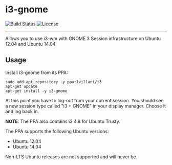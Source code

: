 # i3-gnome

[![Build Status](http://img.shields.io/travis/lvillani/i3-gnome.svg?style=flat)](https://travis-ci.org/lvillani/i3-gnome)
[![License](http://img.shields.io/badge/license-MIT-blue.svg?style=flat)](http://choosealicense.com/licenses/mit/)

--------------------------------------------------------------------------------

Allows you to use i3-wm with GNOME 3 Session infrastructure on Ubuntu 12.04 and Ubuntu 14.04.

## Usage

Install i3-gnome from its PPA:

    sudo add-apt-repository -y ppa:lvillani/i3
    apt-get update
    apt-get install -y i3-gnome

At this point you have to log-out from your current session. You should see a new session type
called "i3 + GNOME" in your display manager. Choose it and log back in.

__NOTE__: The PPA also contains i3 4.8 for Ubuntu Trusty.

The PPA supports the following Ubuntu versions:

* Ubuntu 12.04
* Ubuntu 14.04

Non-LTS Ubuntu releases are not supported and will never be.
